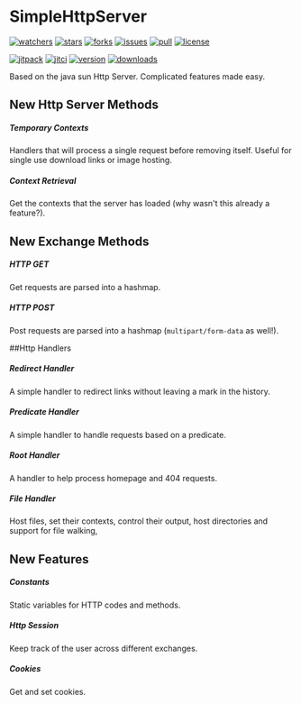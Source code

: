 # SimpleHttpServer
[![watchers](https://img.shields.io/github/watchers/ktt-development/simplehttpserver?color=5555ff&label=watchers&style=flat-square)](https://github.com/Ktt-Development/simplehttpserver/watchers)
[![stars](https://img.shields.io/github/stars/Ktt-Development/simplehttpserver?color=5555ff&style=flat-square)](https://github.com/Ktt-Development/simplehttpserver/stargazers)
[![forks](https://img.shields.io/github/forks/Ktt-Development/simplehttpserver?color=5555ff&style=flat-square)](https://github.com/Ktt-Development/simplehttpserver/network/members)
[![issues](https://img.shields.io/github/issues/Ktt-Development/simplehttpserver?color=ffaa00&style=flat-square)](https://github.com/Ktt-Development/simplehttpserver/issues)
[![pull](https://img.shields.io/github/issues-pr/ktt-development/simplehttpserver?color=ff55ff&style=flat-square)](https://github.com/Ktt-Development/simplehttpserver/pulls)
[![license](https://img.shields.io/github/license/Ktt-Development/simplehttpserver?color=ff5555&style=flat-square)](https://www.gnu.org/licenses/old-licenses/gpl-2.0.en.html)

[![jitpack](https://jitpack.io/v/com.kttdevelopment/simplehttpserver.svg?style=flat-square)](https://jitpack.io/#com.kttdevelopment/simplehttpserver)
[![jitci](https://jitci.com/gh/Ktt-Development/simplehttpserver/svg?style=flat-square)](https://jitci.com/gh/Ktt-Development/simplehttpserver)
[![version](https://img.shields.io/github/v/release/ktt-development/simplehttpserver?color=ff5555&include_prereleases&style=flat-square)](https://github.com/Ktt-Development/simplehttpserver/releases)
[![downloads](https://img.shields.io/github/downloads/ktt-development/simplehttpserver/total?color=ff5555&style=flat-square)](https://github.com/Ktt-Development/simplehttpserver/releases)

Based on the java sun Http Server. Complicated features made easy.

## New Http Server Methods
##### Temporary Contexts
Handlers that will process a single request before removing itself. Useful for single use download links or image hosting.

##### Context Retrieval
Get the contexts that the server has loaded (why wasn't this already a feature?).

## New Exchange Methods
##### HTTP GET
Get requests are parsed into a hashmap.
##### HTTP POST
Post requests are parsed into a hashmap (`multipart/form-data` as well!).

##Http Handlers
##### Redirect Handler
A simple handler to redirect links without leaving a mark in the history.
##### Predicate Handler
A simple handler to handle requests based on a predicate.
##### Root Handler
A handler to help process homepage and 404  requests.
##### File Handler
Host files, set their contexts, control their output, host directories and support for file walking,

## New Features
##### Constants
Static variables for HTTP codes and methods.
##### Http Session
Keep track of the user across different exchanges.
##### Cookies
Get and set cookies.